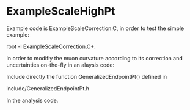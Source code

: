 # ExampleScaleHighPt

Example code is ExampleScaleCorrection.C, in order to test the simple example: 

root -l ExampleScaleCorrection.C+.

In order to modifiy the muon curvature according to its correction and uncertainties on-the-fly in an alaysis code:

Include directly the function GeneralizedEndpointPt() defined in 

include/GeneralizedEndpointPt.h

In the analysis code.